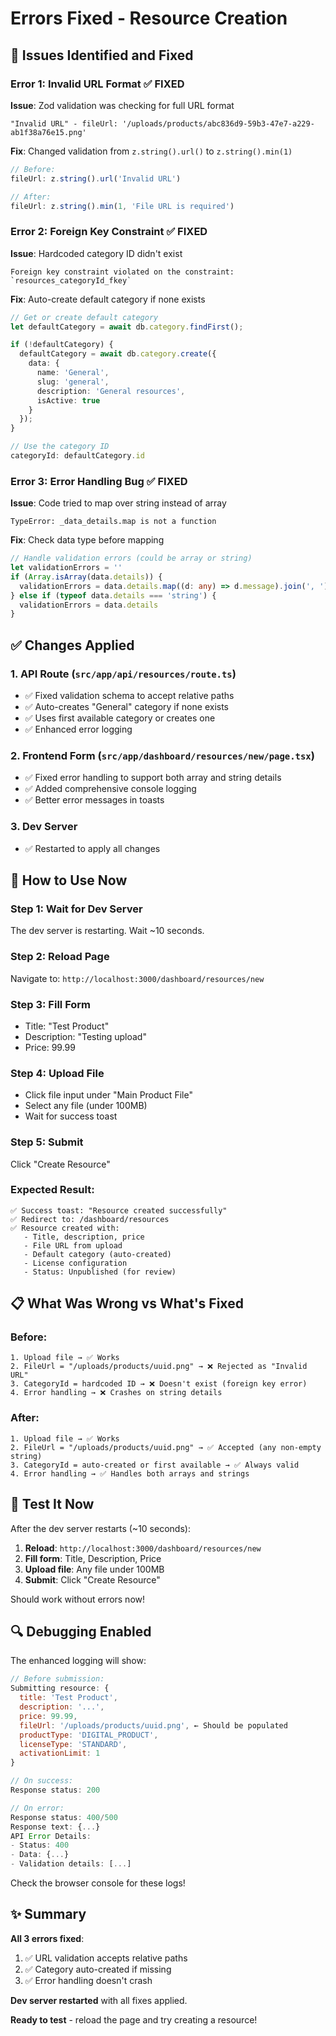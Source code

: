 # Errors Fixed - Resource Creation

## 🔧 Issues Identified and Fixed

### **Error 1: Invalid URL Format** ✅ FIXED
**Issue**: Zod validation was checking for full URL format
```
"Invalid URL" - fileUrl: '/uploads/products/abc836d9-59b3-47e7-a229-ab1f38a76e15.png'
```

**Fix**: Changed validation from `z.string().url()` to `z.string().min(1)`
```typescript
// Before:
fileUrl: z.string().url('Invalid URL')

// After:
fileUrl: z.string().min(1, 'File URL is required')
```

### **Error 2: Foreign Key Constraint** ✅ FIXED
**Issue**: Hardcoded category ID didn't exist
```
Foreign key constraint violated on the constraint: `resources_categoryId_fkey`
```

**Fix**: Auto-create default category if none exists
```typescript
// Get or create default category
let defaultCategory = await db.category.findFirst();

if (!defaultCategory) {
  defaultCategory = await db.category.create({
    data: {
      name: 'General',
      slug: 'general',
      description: 'General resources',
      isActive: true
    }
  });
}

// Use the category ID
categoryId: defaultCategory.id
```

### **Error 3: Error Handling Bug** ✅ FIXED
**Issue**: Code tried to map over string instead of array
```
TypeError: _data_details.map is not a function
```

**Fix**: Check data type before mapping
```typescript
// Handle validation errors (could be array or string)
let validationErrors = ''
if (Array.isArray(data.details)) {
  validationErrors = data.details.map((d: any) => d.message).join(', ')
} else if (typeof data.details === 'string') {
  validationErrors = data.details
}
```

## ✅ Changes Applied

### **1. API Route** (`src/app/api/resources/route.ts`)
- ✅ Fixed validation schema to accept relative paths
- ✅ Auto-creates "General" category if none exists
- ✅ Uses first available category or creates one
- ✅ Enhanced error logging

### **2. Frontend Form** (`src/app/dashboard/resources/new/page.tsx`)
- ✅ Fixed error handling to support both array and string details
- ✅ Added comprehensive console logging
- ✅ Better error messages in toasts

### **3. Dev Server**
- ✅ Restarted to apply all changes

## 🎯 How to Use Now

### **Step 1: Wait for Dev Server**
The dev server is restarting. Wait ~10 seconds.

### **Step 2: Reload Page**
Navigate to: `http://localhost:3000/dashboard/resources/new`

### **Step 3: Fill Form**
- Title: "Test Product"
- Description: "Testing upload"
- Price: 99.99

### **Step 4: Upload File**
- Click file input under "Main Product File"
- Select any file (under 100MB)
- Wait for success toast

### **Step 5: Submit**
Click "Create Resource"

### **Expected Result:**
```
✅ Success toast: "Resource created successfully"
✅ Redirect to: /dashboard/resources
✅ Resource created with:
   - Title, description, price
   - File URL from upload
   - Default category (auto-created)
   - License configuration
   - Status: Unpublished (for review)
```

## 📋 What Was Wrong vs What's Fixed

### Before:
```
1. Upload file → ✅ Works
2. FileUrl = "/uploads/products/uuid.png" → ❌ Rejected as "Invalid URL"
3. CategoryId = hardcoded ID → ❌ Doesn't exist (foreign key error)
4. Error handling → ❌ Crashes on string details
```

### After:
```
1. Upload file → ✅ Works
2. FileUrl = "/uploads/products/uuid.png" → ✅ Accepted (any non-empty string)
3. CategoryId = auto-created or first available → ✅ Always valid
4. Error handling → ✅ Handles both arrays and strings
```

## 🧪 Test It Now

After the dev server restarts (~10 seconds):

1. **Reload**: `http://localhost:3000/dashboard/resources/new`
2. **Fill form**: Title, Description, Price
3. **Upload file**: Any file under 100MB
4. **Submit**: Click "Create Resource"

Should work without errors now!

## 🔍 Debugging Enabled

The enhanced logging will show:
```javascript
// Before submission:
Submitting resource: {
  title: 'Test Product',
  description: '...',
  price: 99.99,
  fileUrl: '/uploads/products/uuid.png', ← Should be populated
  productType: 'DIGITAL_PRODUCT',
  licenseType: 'STANDARD',
  activationLimit: 1
}

// On success:
Response status: 200

// On error:
Response status: 400/500
Response text: {...}
API Error Details:
- Status: 400
- Data: {...}
- Validation details: [...]
```

Check the browser console for these logs!

## ✨ Summary

**All 3 errors fixed**:
1. ✅ URL validation accepts relative paths
2. ✅ Category auto-created if missing
3. ✅ Error handling doesn't crash

**Dev server restarted** with all fixes applied.

**Ready to test** - reload the page and try creating a resource!

